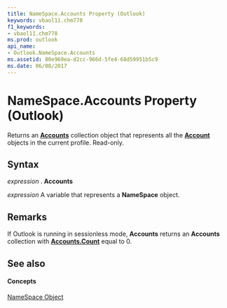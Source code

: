 ```yaml
---
title: NameSpace.Accounts Property (Outlook)
keywords: vbaol11.chm778
f1_keywords:
- vbaol11.chm778
ms.prod: outlook
api_name:
- Outlook.NameSpace.Accounts
ms.assetid: 80e969ea-d2cc-966d-5fe4-68d59951b5c9
ms.date: 06/08/2017
---
```



# NameSpace.Accounts Property (Outlook)

Returns an **[Accounts](accounts-object-outlook.md)** collection object that represents all the **[Account](account-object-outlook.md)** objects in the current profile. Read-only.


## Syntax

 _expression_ . **Accounts**

 _expression_ A variable that represents a **NameSpace** object.


## Remarks

If Outlook is running in sessionless mode, **Accounts** returns an **Accounts** collection with **[Accounts.Count](accounts-count-property-outlook.md)** equal to 0.


## See also


#### Concepts


[NameSpace Object](namespace-object-outlook.md)

